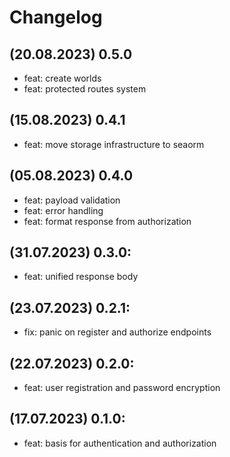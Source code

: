 # Changelog

## (20.08.2023) 0.5.0
- feat: create worlds
- feat: protected routes system

## (15.08.2023) 0.4.1
- feat: move storage infrastructure to seaorm

## (05.08.2023) 0.4.0
- feat: payload validation
- feat: error handling
- feat: format response from authorization

## (31.07.2023) 0.3.0:
- feat: unified response body 

## (23.07.2023) 0.2.1:
- fix: panic on register and authorize endpoints

## (22.07.2023) 0.2.0:
- feat: user registration and password encryption

## (17.07.2023) 0.1.0:
- feat: basis for authentication and authorization
